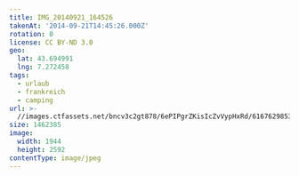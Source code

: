 ```yaml
---
title: IMG_20140921_164526
takenAt: '2014-09-21T14:45:26.000Z'
rotation: 0
license: CC BY-ND 3.0
geo:
  lat: 43.694991
  lng: 7.272458
tags:
  - urlaub
  - frankreich
  - camping
url: >-
  //images.ctfassets.net/bncv3c2gt878/6ePIPgrZKisIcZvVypHxRd/6167629853af9c77f90ae98b36476af9/img_20140921_164526_28234270851_o
size: 1462385
image:
  width: 1944
  height: 2592
contentType: image/jpeg
---
```


